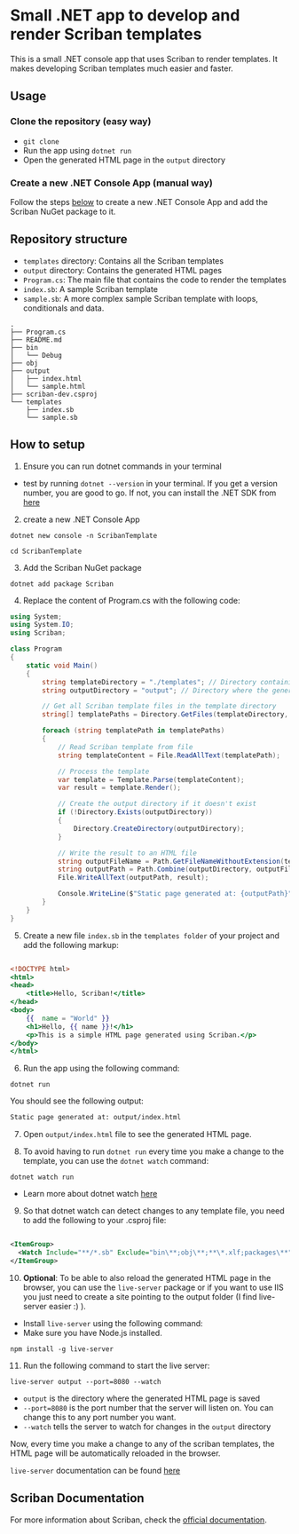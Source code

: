 # Small .NET app to develop and render Scriban templates

This is a small .NET console app that uses Scriban to render templates. It makes developing Scriban templates much easier and faster.

## Usage
### Clone the repository (easy way)
- `git clone`
- Run the app using `dotnet run`
- Open the generated HTML page in the `output` directory

### Create a new .NET Console App (manual way)
Follow the steps [below](##How-to-setup) to create a new .NET Console App and add the Scriban NuGet package to it.


## Repository structure

- `templates` directory: Contains all the Scriban templates
- `output` directory: Contains the generated HTML pages
- `Program.cs`: The main file that contains the code to render the templates
- `index.sb`: A sample Scriban template
- `sample.sb`: A more complex sample Scriban template with loops, conditionals and data.

```
.
├── Program.cs
├── README.md
├── bin
│   └── Debug
├── obj
├── output
│   ├── index.html
│   └── sample.html
├── scriban-dev.csproj
└── templates
    ├── index.sb
    └── sample.sb
```

## How to setup

1. Ensure you can run dotnet commands in your terminal
- test by running `dotnet --version` in your terminal. If you get a version number, you are good to go. If not, you can install the .NET SDK from [here](https://dotnet.microsoft.com/download)

2. create a new .NET Console App 

`dotnet new console -n ScribanTemplate`

`cd ScribanTemplate`

3. Add the Scriban NuGet package

`dotnet add package Scriban`

4. Replace the content of Program.cs with the following code:

```csharp
using System;
using System.IO;
using Scriban;

class Program
{
    static void Main()
    {
        string templateDirectory = "./templates"; // Directory containing Scriban templates
        string outputDirectory = "output"; // Directory where the generated HTML pages will be saved

        // Get all Scriban template files in the template directory
        string[] templatePaths = Directory.GetFiles(templateDirectory, "*.sb");

        foreach (string templatePath in templatePaths)
        {
            // Read Scriban template from file
            string templateContent = File.ReadAllText(templatePath);

            // Process the template
            var template = Template.Parse(templateContent);
            var result = template.Render();

            // Create the output directory if it doesn't exist
            if (!Directory.Exists(outputDirectory))
            {
                Directory.CreateDirectory(outputDirectory);
            }

            // Write the result to an HTML file
            string outputFileName = Path.GetFileNameWithoutExtension(templatePath) + ".html";
            string outputPath = Path.Combine(outputDirectory, outputFileName);
            File.WriteAllText(outputPath, result);

            Console.WriteLine($"Static page generated at: {outputPath}");
        }
    }
}
```

5. Create a new file `index.sb` in the `templates folder` of your project and add the following markup:

```handlebars

<!DOCTYPE html>
<html>
<head>
    <title>Hello, Scriban!</title>
</head>
<body>
    {{  name = "World" }}
    <h1>Hello, {{ name }}!</h1>
    <p>This is a simple HTML page generated using Scriban.</p>
</body>
</html>

```

6. Run the app using the following command:

`dotnet run`

You should see the following output:

```bash
Static page generated at: output/index.html
```

7. Open `output/index.html` file to see the generated HTML page.

8. To avoid having to run `dotnet run` every time you make a change to the template, you can use the `dotnet watch` command:

`dotnet watch run`

- Learn more about dotnet watch [here](https://learn.microsoft.com/en-us/dotnet/core/tools/dotnet-watch)

9. So that dotnet watch can detect changes to any template file, you need to add the following to your .csproj file:

```xml

<ItemGroup>
  <Watch Include="**/*.sb" Exclude="bin\**;obj\**;**\*.xlf;packages\**" />
</ItemGroup>

```
10. **Optional**: To be able to also reload the generated HTML page in the browser, you can use the `live-server` package or if you want to use IIS you just need to create a site pointing to the output folder (I find live-server easier :) ). 

- Install `live-server` using the following command:
- Make sure you have Node.js installed.

`npm install -g live-server`

11. Run the following command to start the live server:

`live-server output --port=8080 --watch`
- `output` is the directory where the generated HTML page is saved  
- `--port=8080` is the port number that the server will listen on. You can change this to any port number you want.
- `--watch` tells the server to watch for changes in the `output` directory

Now, every time you make a change to any of the scriban templates, the HTML page will be automatically reloaded in the browser.

`live-server` documentation can be found [here](http://tapiov.net/live-server/)

## Scriban Documentation

For more information about Scriban, check the [official documentation](https://github.com/scriban/scriban/blob/master/doc/language.md).
